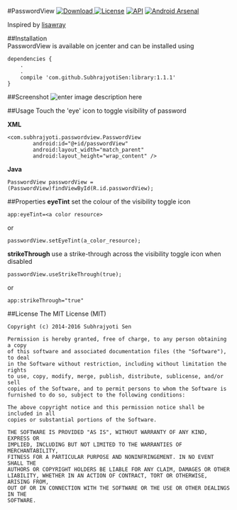#PasswordView 
[ ![Download](https://api.bintray.com/packages/subhrajyotisen/maven/PasswordView/images/download.svg) ](https://bintray.com/subhrajyotisen/maven/PasswordView/_latestVersion)
[![License](https://img.shields.io/github/license/mashape/apistatus.svg)](https://opensource.org/licenses/MIT)
[![API](https://img.shields.io/badge/API-8%2B-brightred.svg)](https://github.com/SubhrajyotiSen/PasswordView/)
[![Android Arsenal](https://img.shields.io/badge/Android%20Arsenal-PasswordVew-green.svg)](https://android-arsenal.com/details/1/3941)

Inspired by [lisawray](https://github.com/lisawray/passwordview)

##Installation        
PasswordView is available on jcenter and can be installed using
 	
	dependencies {
		.
		.
	    compile 'com.github.SubhrajyotiSen:library:1.1.1'
	}




##Screenshot
![enter image description here](http://i.imgur.com/0d7zqaO.png)

##Usage
Touch the 'eye' icon to toggle visibility of password

**XML**

    <com.subhrajyoti.passwordview.PasswordView
		    android:id="@+id/passwordView"
            android:layout_width="match_parent"
            android:layout_height="wrap_content" />
            
**Java**

    PasswordView passwordView = (PasswordView)findViewById(R.id.passwordView);

##Properties
**eyeTint** 
set the colour of the visibility toggle icon

    app:eyeTint=<a color resource>
or
		

    passwordView.setEyeTint(a_color_resource);

**strikeThrough**
use a strike-through across the visibility toggle icon when disabled

    passwordView.useStrikeThrough(true);
   or
		
	app:strikeThrough="true"

##License
    The MIT License (MIT)

    Copyright (c) 2014-2016 Subhrajyoti Sen
    
    Permission is hereby granted, free of charge, to any person obtaining a copy
    of this software and associated documentation files (the "Software"), to deal
    in the Software without restriction, including without limitation the rights
    to use, copy, modify, merge, publish, distribute, sublicense, and/or sell
    copies of the Software, and to permit persons to whom the Software is
    furnished to do so, subject to the following conditions:
    
    The above copyright notice and this permission notice shall be included in all
    copies or substantial portions of the Software.
    
    THE SOFTWARE IS PROVIDED "AS IS", WITHOUT WARRANTY OF ANY KIND, EXPRESS OR
    IMPLIED, INCLUDING BUT NOT LIMITED TO THE WARRANTIES OF MERCHANTABILITY,
    FITNESS FOR A PARTICULAR PURPOSE AND NONINFRINGEMENT. IN NO EVENT SHALL THE
    AUTHORS OR COPYRIGHT HOLDERS BE LIABLE FOR ANY CLAIM, DAMAGES OR OTHER
    LIABILITY, WHETHER IN AN ACTION OF CONTRACT, TORT OR OTHERWISE, ARISING FROM,
    OUT OF OR IN CONNECTION WITH THE SOFTWARE OR THE USE OR OTHER DEALINGS IN THE
    SOFTWARE.
